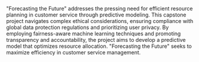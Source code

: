 "Forecasting the Future" addresses the pressing need for efficient resource planning in customer service through predictive modeling. This capstone project navigates complex ethical considerations, ensuring compliance with global data protection regulations and prioritizing user privacy. By employing fairness-aware machine learning techniques and promoting transparency and accountability, the project aims to develop a predictive model that optimizes resource allocation. "Forecasting the Future" seeks to maximize efficiency in customer service management.
